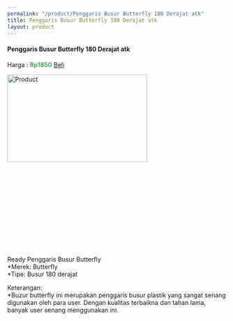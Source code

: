```yaml
---
permalink: "/product/Penggaris Busur Butterfly 180 Derajat atk"
title: Penggaris Busur Butterfly 180 Derajat atk
layout: product
---
```


#### Penggaris Busur Butterfly 180 Derajat atk
Harga : <span style="color:#42b549">**Rp1850**</span>  <a class="btn btn-success" href="http://api.whatsapp.com/send?phone={{site.whatsapp}}&text=kak saya mau beli {{page.title}} () 1 buah bayarnya di kampus ia kak %3A)" style="width:100px;">Beli</a>

<image src="{{site.baseurl}}/img/Penggaris Busur Butterfly 180 Derajat atk.png" alt="Product" width="80%" height="50%" style="max-width:400px;max-height:400px"/>

Ready Penggaris Busur Butterfly  
*Merek: Butterfly  
*Tipe: Busur 180 derajat  
  
Keterangan:  
*Buzur butterfly ini merupakan penggaris busur plastik yang sangat senang digunakan oleh para user. Dengan kualitas terbaikna dan tahan lama, banyak user senang menggunakan ini.